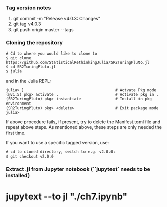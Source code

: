 
### Tag version notes

1. git commit -m "Release v4.0.3: Changes"
2. git tag v4.0.3
3. git push origin master --tags

### Cloning the repository

```
# Cd to where you would like to clone to
$ git clone https://github.com/StatisticalRethinkingJulia/SR2TuringPluto.jl
$ cd SR2TuringPluto.jl
$ julia
```
and in the Julia REPL:

```
julia> ]                                        # Actvate Pkg mode
(@v1.5) pkg> activate .                         # Activate pkg in .
(SR2TuringPluto) pkg> instantiate               # Install in pkg environment
(SR2TuringPluto) pkg> <delete>                  # Exit package mode
julia>
```

If above procedure fails, if present, try to delete the Manifest.toml file and repeat above steps. As mentioned above, these steps are only needed the first time.

If you want to use a specific tagged version, use:
```
# cd to cloned directory, switch to e.g. v2.0.0:
$ git checkout v2.0.0
```

### Extract .jl from Jupyter notebook (``jupytext` needs to be installed)

# jupytext --to jl "./ch7.ipynb"
